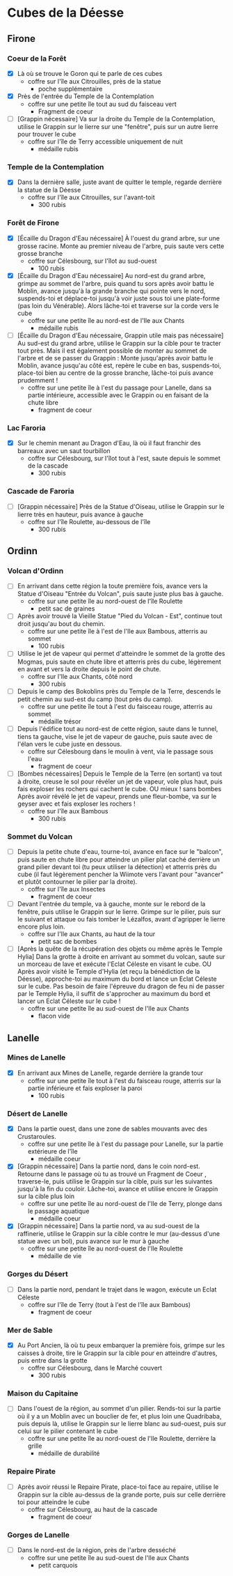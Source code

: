 # Cubes de la Déesse

## Firone

### Coeur de la Forêt

* [x] Là où se trouve le Goron qui te parle de ces cubes
    * coffre sur l'île aux Citrouilles, près de la statue
        * poche supplémentaire
* [x] Près de l'entrée du Temple de la Contemplation
    * coffre sur une petite île tout au sud du faisceau vert
        * Fragment de coeur
* [ ] [Grappin nécessaire] Va sur la droite du Temple de la Contemplation, utilise le Grappin sur le lierre sur une "fenêtre", puis sur un autre lierre pour trouver le cube
    * coffre sur l'île de Terry accessible uniquement de nuit
        * médaille rubis

### Temple de la Contemplation

* [x] Dans la dernière salle, juste avant de quitter le temple, regarde derrière la statue de la Déesse
    * coffre sur l'île aux Citrouilles, sur l'avant-toit
        * 300 rubis

### Forêt de Firone

* [x] [Écaille du Dragon d'Eau nécessaire] À l'ouest du grand arbre, sur une grosse racine. Monte au premier niveau de l'arbre, puis saute vers cette grosse branche
    * coffre sur Célesbourg, sur l'îlot au sud-ouest
        * 100 rubis
* [x] [Écaille du Dragon d'Eau nécessaire] Au nord-est du grand arbre, grimpe au sommet de l'arbre, puis quand tu sors après avoir battu le Moblin, avance jusqu'à la grande branche qui pointe vers le nord, suspends-toi et déplace-toi jusqu'à voir juste sous toi une plate-forme (pas loin du Vénérable). Alors lâche-toi et traverse sur la corde vers le cube
    * coffre sur une petite île au nord-est de l'Ile aux Chants
        * médaille rubis
* [ ] [Écaille du Dragon d'Eau nécessaire, Grappin utile mais pas nécessaire] Au sud-est du grand arbre, utilise le Grappin sur la cible pour te tracter tout près. Mais il est également possible de monter au sommet de l'arbre et de se passer du Grappin : Monte jusqu'après avoir battu le Moblin, avance jusqu'au côté est, repère le cube en bas, suspends-toi, place-toi bien au centre de la grosse branche, lâche-toi puis avance prudemment !
    * coffre sur une petite île à l'est du passage pour Lanelle, dans sa partie intérieure, accessible avec le Grappin ou en faisant de la chute libre
        * fragment de coeur

### Lac Faroria

* [x] Sur le chemin menant au Dragon d'Eau, là où il faut franchir des barreaux avec un saut tourbillon
    * coffre sur Célesbourg, sur l'îlot tout à l'est, saute depuis le sommet de la cascade
        * 300 rubis

### Cascade de Faroria
* [ ] [Grappin nécessaire] Près de la Statue d'Oiseau, utilise le Grappin sur le lierre très en hauteur, puis avance à gauche
    * coffre sur l'île Roulette, au-dessous de l'île
        * 300 rubis

## Ordinn

### Volcan d'Ordinn

* [ ] En arrivant dans cette région la toute première fois, avance vers la Statue d'Oiseau "Entrée du Volcan", puis saute juste plus bas à gauche.
    * coffre sur une petite île au nord-ouest de l'île Roulette
        * petit sac de graines
* [ ] Après avoir trouvé la Vieille Statue "Pied du Volcan - Est", continue tout droit jusqu'au bout du chemin.
    * coffre sur une petite île à l'est de l'Ile aux Bambous, atterris au sommet
        * 100 rubis
* [ ] Utilise le jet de vapeur qui permet d'atteindre le sommet de la grotte des Mogmas, puis saute en chute libre et atterris près du cube, légèrement en avant et vers la droite depuis le point de chute.
    * coffre sur l'Ile aux Chants, côté nord
        * 300 rubis
* [ ] Depuis le camp des Bokoblins près du Temple de la Terre, descends le petit chemin au sud-est du camp (tout près du camp).
    * coffre sur une petite île tout à l'est du faisceau rouge, atterris au sommet
        * médaille trésor
* [ ] Depuis l'édifice tout au nord-est de cette région, saute dans le tunnel, tiens ta gauche, vise le jet de vapeur de gauche, puis saute avec de l'élan vers le cube juste en dessous.
    * coffre sur Célesbourg dans le moulin à vent, via le passage sous l'eau
        * fragment de coeur
* [ ] [Bombes nécessaires] Depuis le Temple de la Terre (en sortant) va tout à droite, creuse le sol pour révéler un jet de vapeur, vole plus haut, puis fais exploser les rochers qui cachent le cube.
OU mieux ! sans bombes
Après avoir révélé le jet de vapeur, prends une fleur-bombe, va sur le geyser avec et fais exploser les rochers !
    * coffre sur l'île aux Bambous
        * 300 rubis

### Sommet du Volcan

* [ ] Depuis la petite chute d'eau, tourne-toi, avance en face sur le "balcon", puis saute en chute libre pour atteindre un pilier plat caché derrière un grand pilier devant toi (tu peux utiliser la détection) et atterris près du cube (il faut légèrement pencher la Wiimote vers l'avant pour "avancer" et plutôt contourner le pilier par la droite).
    * coffre sur l'île aux Insectes
        * fragment de coeur
* [ ] Devant l'entrée du temple, va à gauche, monte sur le rebord de la fenêtre, puis utilise le Grappin sur le lierre. Grimpe sur le pilier, puis sur le suivant et attaque ou fais tomber le Lézalfos, avant d'agripper le lierre encore plus loin.
    * coffre sur l'Ile aux Chants, au haut de la tour
        * petit sac de bombes
* [ ] [Après la quête de la récupération des objets ou même après le Temple Hylia] Dans la grotte à droite en arrivant au sommet du volcan, saute sur un morceau de lave et exécute l'Eclat Céleste en visant le cube.
OU Après avoir visité le Temple d'Hylia (et reçu la bénédiction de la Déesse), approche-toi au maximum du bord et lance un Eclat Céleste sur le cube.
Pas besoin de faire l'épreuve du dragon de feu ni de passer par le Temple Hylia, il suffit de s'approcher au maximum du bord et lancer un Eclat Céleste sur le cube !
    * coffre sur une petite île au sud-ouest de l'Ile aux Chants
        * flacon vide

## Lanelle

### Mines de Lanelle

* [x] En arrivant aux Mines de Lanelle, regarde derrière la grande tour
    * coffre sur une petite île tout à l'est du faisceau rouge, atterris sur la partie inférieure et fais exploser la paroi
        * 100 rubis

### Désert de Lanelle

* [x] Dans la partie ouest, dans une zone de sables mouvants avec des Crustaroules.
    * coffre sur une petite île à l'est du passage pour Lanelle, sur la partie extérieure de l'île
        * médaille coeur
* [x] [Grappin nécessaire] Dans la partie nord, dans le coin nord-est. Retourne dans le passage où tu as trouvé un Fragment de Coeur , traverse-le, puis utilise le Grappin sur la cible, puis sur les suivantes jusqu'à la fin du couloir. Lâche-toi, avance et utilise encore le Grappin sur la cible plus loin
    * coffre sur une petite île au nord-ouest de l'Ile de Terry, plonge dans le passage aquatique
        * médaille coeur
* [x] [Grappin nécessaire] Dans la partie nord, va au sud-ouest de la raffinerie, utilise le Grappin sur la cible contre le mur (au-dessus d'une statue avec un bol), puis avance sur le mur à gauche
    * coffre sur une petite île au nord-ouest de l'Ile Roulette
        * médaille de vie

### Gorges du Désert
* [ ] Dans la partie nord, pendant le trajet dans le wagon, exécute un Eclat Céleste
    * coffre sur l'île de Terry (tout à l'est de l'île aux Bambous)
        * fragment de coeur

### Mer de Sable

* [x] Au Port Ancien, là où tu peux embarquer la première fois, grimpe sur les caisses à droite, tire le Grappin sur la cible pour en atteindre d'autres, puis entre dans la grotte
    * coffre sur Célesbourg, dans le Marché couvert
        * 300 rubis

### Maison du Capitaine

* [ ] Dans l'ouest de la région, au sommet d'un pilier. Rends-toi sur la partie où il y a un Moblin avec un bouclier de fer, et plus loin une Quadribaba, puis depuis là, utilise le Grappin sur le lierre blanc au sud-ouest, puis sur celui sur le pilier contenant le cube
    * coffre sur une petite île au nord-ouest de l'Ile Roulette, derrière la grille
        * médaille de durabilité

### Repaire Pirate

* [ ] Après avoir réussi le Repaire Pirate, place-toi face au repaire, utilise le Grappin sur la cible au-dessus de la grande porte, puis sur celle derrière toi pour atteindre le cube
    * coffre sur Célesbourg, au haut de la cascade
        * fragment de coeur

### Gorges de Lanelle

* [ ] Dans le nord-est de la région, près de l'arbre desséché
    * coffre sur une petite île au sud-ouest de l'Ile aux Chants
        * petit carquois